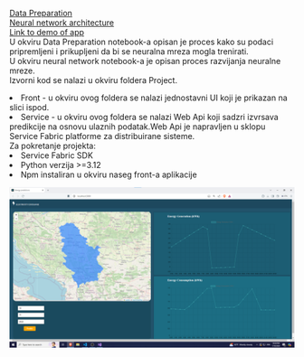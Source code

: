 [Data Preparation](Preparation.ipynb) <br>
[Neural network architecture](NeuralNetworkArchitecture.ipynb) <br>
[Link to demo of app](https://youtu.be/tF1ER16DOOI)<br>
U okviru Data Preparation notebook-a opisan je proces kako su podaci pripremljeni i prikupljeni da bi se neuralna mreza mogla trenirati.<br>
U okviru neural network notebook-a je opisan proces razvijanja neuralne mreze.<br>
Izvorni kod se nalazi u okviru foldera Project.<br>
<li>Front - u okviru ovog foldera se nalazi jednostavni UI koji je prikazan na slici ispod.</li>
<li>Service - u okviru ovog foldera se nalazi Web Api koji sadzri izvrsava predikcije na osnovu ulaznih podatak.Web Api je napravljen u sklopu Service Fabric platforme za distribuirane sisteme.</li>
Za pokretanje projekta:
<li>Service Fabric SDK</li>
<li>Python verzija >=3.12</li>
<li>Npm instaliran u okviru naseg front-a aplikacije</li>

![User Interface](ApiUI.png)
